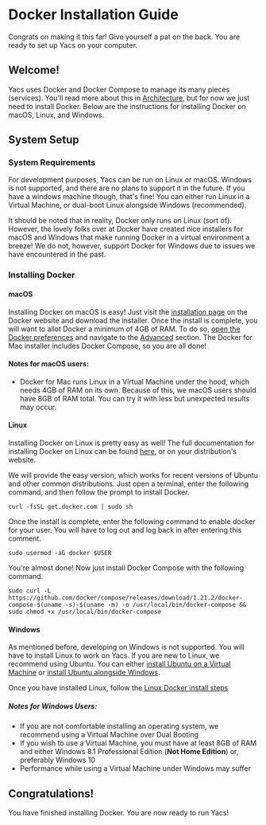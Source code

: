# Docker Installation Guide

Congrats on making it this far!
Give yourself a pat on the back.
You are ready to set up Yacs on your computer.

## Welcome!

Yacs uses Docker and Docker Compose to manage its many pieces (services).
You'll read more about this in [Architecture](contributors/architecture), but for now we just need to install Docker.
Below are the instructions for installing Docker on macOS, Linux, and Windows.

## System Setup

### System Requirements

For development purposes, Yacs can be run on Linux or macOS.
Windows is not supported, and there are no plans to support it in the future.
If you have a windows machine though, that's fine!
You can either run Linux in a Virtual Machine, or dual-boot Linux alongside Windows (recommended).

It should be noted that in reality, Docker only runs on Linux (sort of).
However, the lovely folks over at Docker have created nice installers for macOS and Windows that make running Docker in a virtual environment a breeze!
We do not, however, support Docker for Windows due to issues we have encountered in the past.

### Installing Docker

#### macOS

Installing Docker on macOS is easy!
Just visit the [installation page](https://store.docker.com/editions/community/docker-ce-desktop-mac) on the Docker website and download the installer.
Once the install is complete, you will want to allot Docker a minimum of 4GB of RAM. To do so, [open the Docker preferences](https://docs.docker.com/docker-for-mac/#preferences-menu) and navigate to the [Advanced](https://docs.docker.com/docker-for-mac/advanced) section.
The Docker for Mac installer includes Docker Compose, so you are all done!

#### Notes for macOS users:
- Docker for Mac runs Linux in a Virtual Machine under the hood, which needs 4GB of RAM on its own. Because of this, we macOS users should have 8GB of RAM total. You can try it with less but unexpected results may occur.

#### Linux

Installing Docker on Linux is pretty easy as well!
The full documentation for installing Docker on Linux can be found [here](https://docs.docker.com/install/linux/docker-ce/ubuntu/), or on your distribution's website.

We will provide the easy version, which works for recent versions of Ubuntu and other common distributions.
Just open a terminal, enter the following command, and then follow the prompt to install Docker.

    curl -fsSL get.docker.com | sudo sh

Once the install is complete, enter the following command to enable docker for your user.
You will have to log out and log back in after entering this comment.

    sudo usermod -aG docker $USER

You're almost done! Now just install Docker Compose with the following command.

    sudo curl -L https://github.com/docker/compose/releases/download/1.21.2/docker-compose-$(uname -s)-$(uname -m) -o /usr/local/bin/docker-compose && sudo chmod +x /usr/local/bin/docker-compose

#### Windows

As mentioned before, developing on Windows is not supported.
You will have to install Linux to work on Yacs.
If you are new to Linux, we recommend using Ubuntu.
You can either [install Ubuntu on a Virtual Machine](https://www.lifewire.com/run-ubuntu-within-windows-virtualbox-2202098) or [install Ubuntu alongside Windows](https://www.lifewire.com/ultimate-windows-8-1-ubuntu-dual-boot-guide-2200654).

Once you have installed Linux, follow the [Linux Docker install steps](#linux)

##### Notes for Windows Users:
- If you are not comfortable installing an operating system, we recommend using a Virtual Machine over Dual Booting
- If you wish to use a Virtual Machine, you must have at least 8GB of RAM and either Windows 8.1 Professional Edition (**Not Home Edition**) or, preferably Windows 10
- Performance while using a Virtual Machine under Windows may suffer

## Congratulations!

You have finished installing Docker.
You are now ready to run Yacs!